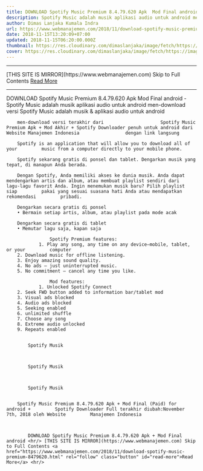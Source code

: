 ```yaml
---
title: DOWNLOAD Spotify Music Premium 8.4.79.620 Apk  Mod Final android
description: Spotify Music adalah musik aplikasi audio untuk android men-download versi
author: Dimas Lanjaka Kumala Indra
url: https://www.webmanajemen.com/2018/11/download-spotify-music-premium-8479620.html
date: 2018-11-15T13:20:09+07:00
updated: 2018-11-15T06:20:00.000Z
thumbnail: https://res.cloudinary.com/dimaslanjaka/image/fetch/https://image.revdl.com/2015/01/Spotify-Music-1.jpg
cover: https://res.cloudinary.com/dimaslanjaka/image/fetch/https://image.revdl.com/2015/01/Spotify-Music-1.jpg
---
```


<hr/> [THIS SITE IS MIRROR](https://www.webmanajemen.com) Skip to Full Contents <a href="https://www.webmanajemen.com/2018/11/download-spotify-music-premium-8479620.html" rel="follow" class="button" id="read-more">Read More</a> <hr/> DOWNLOAD Spotify Music Premium 8.4.79.620 Apk  Mod Final android - Spotify Music adalah musik aplikasi audio untuk android men-download versi Spotify Music                adalah musik & aplikasi audio untuk android     
    
        men-download versi terakhir dari                     Spotify Music                Premium Apk + Mod Akhir + Spotify Downloader penuh untuk android dari                     Website Manajemen Indonesia                 dengan link langsung     
    
        Spotify is an application that will allow you to download all of your         music from a computer directly to your mobile phone.     
    
        Spotify sekarang gratis di ponsel dan tablet. Dengarkan musik yang         tepat, di manapun Anda berada.     
    
        Dengan Spotify, Anda memiliki akses ke dunia musik. Anda dapat         mendengarkan artis dan album, atau membuat playlist sendiri dari         lagu-lagu favorit Anda. Ingin menemukan musik baru? Pilih playlist siap         pakai yang sesuai suasana hati Anda atau mendapatkan rekomendasi         pribadi.     
    
        Dengarkan secara gratis di ponsel         
        • Bermain setiap artis, album, atau playlist pada mode acak     
    
        Dengarkan secara gratis di tablet         
        • Memutar lagu saja, kapan saja     
    
                    Spotify Premium features:             
                1. Play any song, any time on any device–mobile, tablet, or your         computer         
        2. Download music for offline listening.         
        3. Enjoy amazing sound quality.         
        4. No ads – just uninterrupted music.         
        5. No commitment – cancel any time you like.     
    
                    Mod features:             
                1. Unlocked Spotify Connect         
        2. Seek FWD button added to information bar/tablet mod         
        3. Visual ads blocked         
        4. Audio ads blocked         
        5. Seeking enabled         
        6. unlimited shuffle         
        7. Choose any song         
        8. Extreme audio unlocked         
        9. Repeats enabled     
    
                                    
            Spotify Musik         
    
    
                                    
            Spotify Musik         
    
    
                                    
            Spotify Musik         
    
    
        Spotify Music Premium 8.4.79.620 Apk + Mod Final (Paid) for android +         Spotify Downloader Full terakhir diubah:November 7th, 2018 oleh Website         Manajemen Indonesia     
    
    

            DOWNLOAD Spotify Music Premium 8.4.79.620 Apk + Mod Final android <hr/> [THIS SITE IS MIRROR](https://www.webmanajemen.com) Skip to Full Contents <a href="https://www.webmanajemen.com/2018/11/download-spotify-music-premium-8479620.html" rel="follow" class="button" id="read-more">Read More</a> <hr/>